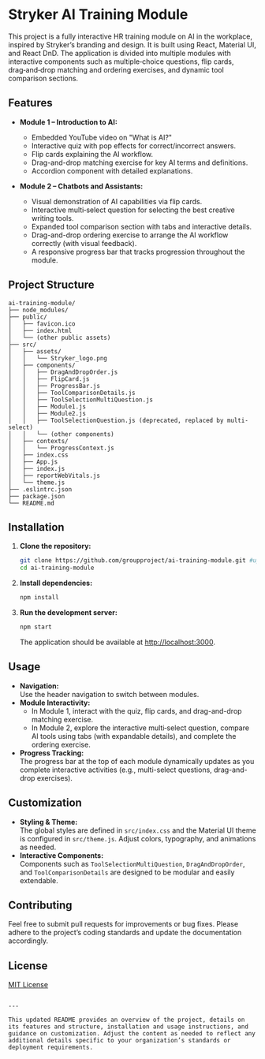 # Stryker AI Training Module

This project is a fully interactive HR training module on AI in the workplace, inspired by Stryker’s branding and design. It is built using React, Material UI, and React DnD. The application is divided into multiple modules with interactive components such as multiple‑choice questions, flip cards, drag‑and‑drop matching and ordering exercises, and dynamic tool comparison sections.

## Features

- **Module 1 – Introduction to AI:**  
  - Embedded YouTube video on "What is AI?"
  - Interactive quiz with pop effects for correct/incorrect answers.
  - Flip cards explaining the AI workflow.
  - Drag-and-drop matching exercise for key AI terms and definitions.
  - Accordion component with detailed explanations.

- **Module 2 – Chatbots and Assistants:**  
  - Visual demonstration of AI capabilities via flip cards.
  - Interactive multi‑select question for selecting the best creative writing tools.
  - Expanded tool comparison section with tabs and interactive details.
  - Drag-and-drop ordering exercise to arrange the AI workflow correctly (with visual feedback).
  - A responsive progress bar that tracks progression throughout the module.

## Project Structure

```
ai-training-module/
├── node_modules/
├── public/
│   ├── favicon.ico
│   ├── index.html
│   └── (other public assets)
├── src/
│   ├── assets/
│   │   └── Stryker_logo.png
│   ├── components/
│   │   ├── DragAndDropOrder.js
│   │   ├── FlipCard.js
│   │   ├── ProgressBar.js
│   │   ├── ToolComparisonDetails.js
│   │   ├── ToolSelectionMultiQuestion.js
│   │   ├── Module1.js
│   │   ├── Module2.js
│   │   ├── ToolSelectionQuestion.js (deprecated, replaced by multi-select)
│   │   └── (other components)
│   ├── contexts/
│   │   └── ProgressContext.js
│   ├── index.css
│   ├── App.js
│   ├── index.js
│   ├── reportWebVitals.js
│   └── theme.js
├── .eslintrc.json
├── package.json
└── README.md
```

## Installation

1. **Clone the repository:**

   ```bash
   git clone https://github.com/groupproject/ai-training-module.git #update later - Khaled
   cd ai-training-module
   ```

2. **Install dependencies:**

   ```bash
   npm install
   ```

3. **Run the development server:**

   ```bash
   npm start
   ```

   The application should be available at [http://localhost:3000](http://localhost:3000).

## Usage

- **Navigation:**  
  Use the header navigation to switch between modules.  
- **Module Interactivity:**  
  - In Module 1, interact with the quiz, flip cards, and drag-and-drop matching exercise.  
  - In Module 2, explore the interactive multi‑select question, compare AI tools using tabs (with expandable details), and complete the ordering exercise.
- **Progress Tracking:**  
  The progress bar at the top of each module dynamically updates as you complete interactive activities (e.g., multi-select questions, drag-and-drop exercises).

## Customization

- **Styling & Theme:**  
  The global styles are defined in `src/index.css` and the Material UI theme is configured in `src/theme.js`. Adjust colors, typography, and animations as needed.
- **Interactive Components:**  
  Components such as `ToolSelectionMultiQuestion`, `DragAndDropOrder`, and `ToolComparisonDetails` are designed to be modular and easily extendable.

## Contributing

Feel free to submit pull requests for improvements or bug fixes. Please adhere to the project’s coding standards and update the documentation accordingly.

## License

[MIT License](LICENSE)

```

---

This updated README provides an overview of the project, details on its features and structure, installation and usage instructions, and guidance on customization. Adjust the content as needed to reflect any additional details specific to your organization’s standards or deployment requirements.